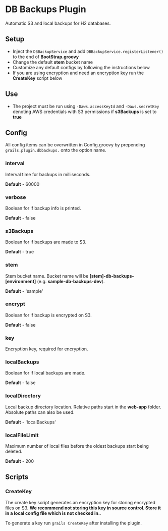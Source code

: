 DB Backups Plugin
=========

Automatic S3 and local backups for H2 databases.

## Setup

- Inject the `DBBackupService` and add `DBBackupService.registerListener()` to the end of **BootStrap.groovy**
- Change the default **stem** bucket name
- Customize any default configs by following the instructions below
- If you are using encryption and need an encryption key run the **CreateKey** script below

## Use

- The project must be run using `-Daws.accessKeyId` and `-Daws.secretKey` denoting AWS credentials with S3 permissions if **s3Backups** is set to **true**

## Config

All config items can be overwritten in Config.groovy by prepending `grails.plugin.dbbackups.` onto the option name.

### interval

Interval time for backups in milliseconds.

**Default** - 60000

### verbose

Boolean for if backup info is printed.

**Default** - false

### s3Backups

Boolean for if backups are made to S3.

**Default** - true

### stem

Stem bucket name. Bucket name will be **[stem]-db-backups-[environment]** (e.g. **sample-db-backups-dev**).

**Default** - 'sample'

### encrypt

Boolean for if backup is encrypted on S3.

**Default** - false

### key

Encryption key, required for encryption.

### localBackups

Boolean for if local backups are made.

**Default** - false

### localDirectory

Local backup directory location. Relative paths start in the **web-app** folder. Absolute paths can also be used.

**Default** - 'localBackups'

### localFileLimit

Maximum number of local files before the oldest backups start being deleted.

**Default** - 200

## Scripts

### CreateKey

The create key script generates an encryption key for storing encrypted files on S3. **We recommend not storing this key in source control. Store it in a local config file which is not checked in.**.

To generate a key run `grails CreateKey` after installing the plugin.